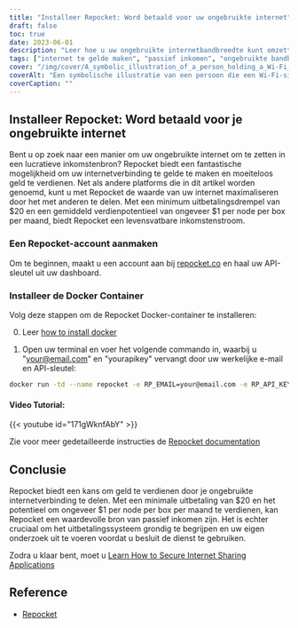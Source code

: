```yaml
---
title: "Installeer Repocket: Word betaald voor uw ongebruikte internet"
draft: false
toc: true
date: 2023-06-01
description: "Leer hoe u uw ongebruikte internetbandbreedte kunt omzetten in een passieve inkomstenstroom door deze met anderen te delen."
tags: ["internet te gelde maken", "passief inkomen", "ongebruikte bandbreedte", "deel internet", "geld verdienen", "internetverbinding", "peer-to-peer", "Repocket", "EarnApp", "HoneyGain", "VPN", "schraapdoeleinden", "uitbetalingsmogelijkheden", "postwissels", "BTC", "LTC", "MATIC", "inkomsten", "flexibiliteit", "api-sleutel", "geld verdienen met ongebruikt internet", "internetverbinding te gelde maken", "passief inkomen uit het delen van internet", "moeiteloos geld verdienen", "minimum uitbetalingsdrempel", "gemiddeld verdienpotentieel", "Repocket Docker container", "Repocket documentatie", "het uitbetalingssysteem grondig begrijpen", "onderzoek doen alvorens te gebruiken"]
cover: "/img/cover/A_symbolic_illustration_of_a_person_holding_a_Wi-Fi_signal.png"
coverAlt: "Een symbolische illustratie van een persoon die een Wi-Fi-signaal vasthoudt met geldsymbolen die in zijn zak stromen."
coverCaption: ""
---
```


## Installeer Repocket: Word betaald voor je ongebruikte internet

Bent u op zoek naar een manier om uw ongebruikte internet om te zetten in een lucratieve inkomstenbron? Repocket biedt een fantastische mogelijkheid om uw internetverbinding te gelde te maken en moeiteloos geld te verdienen. Net als andere platforms die in dit artikel worden genoemd, kunt u met Repocket de waarde van uw internet maximaliseren door het met anderen te delen. Met een minimum uitbetalingsdrempel van $20 en een gemiddeld verdienpotentieel van ongeveer $1 per node per box per maand, biedt Repocket een levensvatbare inkomstenstroom.

### Een Repocket-account aanmaken
Om te beginnen, maakt u een account aan bij [repocket.co](https://link.repocket.co/raqc) en haal uw API-sleutel uit uw dashboard.

### Installeer de Docker Container
Volg deze stappen om de Repocket Docker-container te installeren:

0. Leer [how to install docker](https://simeononsecurity.com/other/creating-profitable-low-powered-crypto-miners/#installing-docker)

1. Open uw terminal en voer het volgende commando in, waarbij u "your@email.com" en "yourapikey" vervangt door uw werkelijke e-mail en API-sleutel:
```bash
docker run -td --name repocket -e RP_EMAIL=your@email.com -e RP_API_KEY=yourapikey -d --restart=always repocket/repocket
```

#### Video Tutorial:

{{< youtube id="171gWknfAbY" >}}

Zie voor meer gedetailleerde instructies de [Repocket documentation](https://link.repocket.co/raqc)

## Conclusie
Repocket biedt een kans om geld te verdienen door je ongebruikte internetverbinding te delen. Met een minimale uitbetaling van $20 en het potentieel om ongeveer $1 per node per box per maand te verdienen, kan Repocket een waardevolle bron van passief inkomen zijn. Het is echter cruciaal om het uitbetalingssysteem grondig te begrijpen en uw eigen onderzoek uit te voeren voordat u besluit de dienst te gebruiken.

Zodra u klaar bent, moet u [Learn How to Secure Internet Sharing Applications](https://simeononsecurity.com/other/how-to-secure-internet-sharing-applications/)

## Reference
- [Repocket](https://link.repocket.co/raqc)